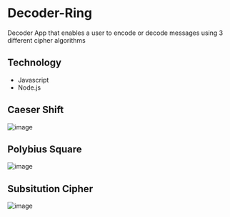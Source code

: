 # Decoder-Ring

Decoder App that enables a user to encode or decode messages using 3 different cipher algorithms


## Technology

- Javascript
- Node.js

## Caeser Shift

![image](https://user-images.githubusercontent.com/108180333/198869841-7bab22b4-f853-45f2-81d5-1a286dedf756.png)

## Polybius Square

![image](https://user-images.githubusercontent.com/108180333/198870160-4a337599-5ce9-415e-b674-906b591d6cf9.png)

## Subsitution Cipher

![image](https://user-images.githubusercontent.com/108180333/198869957-c461e2ab-3a93-490d-b915-c44f182b7642.png)
